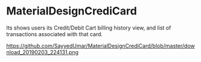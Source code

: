 # MaterialDesignCrediCard
Its shows users its Credit/Debit Cart billing history view, and list of transactions associated with that card.

https://github.com/SayyedUmar/MaterialDesignCrediCard/blob/master/download_20190203_224131.png
